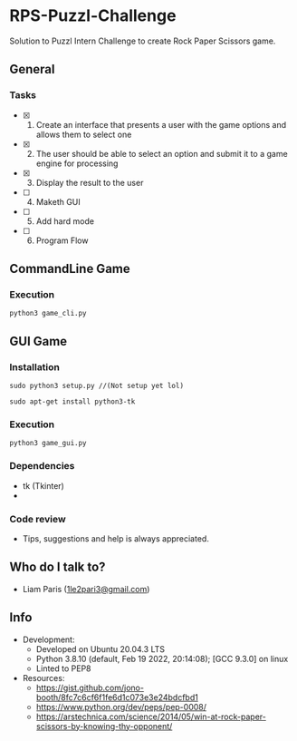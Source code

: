 # RPS-Puzzl-Challenge #

Solution to Puzzl Intern Challenge to create Rock Paper Scissors game.

## General ##

### Tasks ###
- [x] 1. Create an interface that presents a user with the game options and allows them to select one

- [x] 2. The user should be able to select an option and submit it to a game engine for processing

- [x] 3. Display the result to the user

- [ ] 4. Maketh GUI

- [ ] 5. Add hard mode

- [ ] 6. Program Flow


## CommandLine Game ##

### Execution ###

~~~~
python3 game_cli.py
~~~~

## GUI Game ##

### Installation ###

~~~~
sudo python3 setup.py //(Not setup yet lol)
~~~~

~~~~
sudo apt-get install python3-tk
~~~~

### Execution ###

~~~~
python3 game_gui.py
~~~~


### Dependencies ###

* tk (Tkinter)
*

### Code review ###
* Tips, suggestions and help is always appreciated.

## Who do I talk to? ##
* Liam Paris (1le2pari3@gmail.com)

## Info ##
* Development:
  * Developed on Ubuntu 20.04.3 LTS
  * Python 3.8.10 (default, Feb 19 2022, 20:14:08); [GCC 9.3.0] on linux
  * Linted to PEP8
* Resources:
  * https://gist.github.com/jono-booth/8fc7c6cf6f1fe6d1c073e3e24bdcfbd1
  * https://www.python.org/dev/peps/pep-0008/
  * https://arstechnica.com/science/2014/05/win-at-rock-paper-scissors-by-knowing-thy-opponent/
